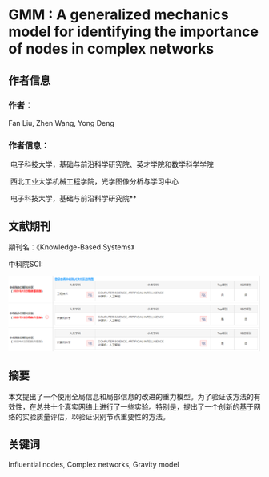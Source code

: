# GMM : A generalized mechanics model for identifying the importance of nodes in complex networks

## 作者信息

### 作者：

Fan Liu, Zhen Wang, Yong Deng 

### **作者信息：**

​	电子科技大学，基础与前沿科学研究院、英才学院和数学科学学院

​	西北工业大学机械工程学院，光学图像分析与学习中心

​	电子科技大学，基础与前沿科学研究院**

## 文献期刊

期刊名：《Knowledge-Based Systems》

中科院SCI:  

![sci分区](sci.png)

## 摘要

本文提出了一个使用全局信息和局部信息的改进的重力模型。为了验证该方法的有效性，在总共十个真实网络上进行了一些实验。特别是，提出了一个创新的基于网络的实验质量评估，以验证识别节点重要性的方法。

## 关键词

Influential nodes, Complex networks, Gravity model
